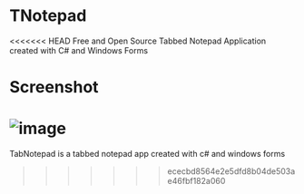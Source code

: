 # TNotepad
<<<<<<< HEAD
Free and Open Source Tabbed Notepad Application created with C# and Windows Forms

# Screenshot
![image](https://user-images.githubusercontent.com/47148297/111907127-bc795c00-8a32-11eb-8845-20f048ac0d0e.png)
=======
TabNotepad is a tabbed notepad app created with c# and windows forms
>>>>>>> ececbd8564e2e5dfd8b04de503ae46fbf182a060
